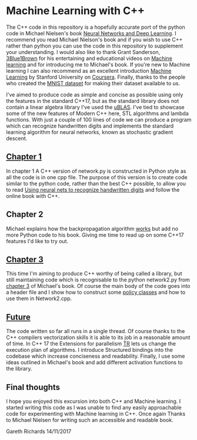 # Machine Learning with C++

The C++ code in this repository is a hopefully accurate port of the python code in Michael Nielsen's book 
[Neural Networks and Deep Learning](http://neuralnetworksanddeeplearning.com/). I recommend you read 
Michael Nielson's book and if you wish to use C++ rather than python you can use the code
in this repository to supplement your understanding. I would also like to thank Grant Sanderson, [3Blue1Brown](https://www.youtube.com/channel/UCYO_jab_esuFRV4b17AJtAw/featured) 
for his entertaining and educational videos on [Machine learning](https://www.youtube.com/watch?v=aircAruvnKk&t=68s) and
for introducing me to Michael's book.
If you're new to Machine learning I can also recommend as an excellent introduction
[Machine Learning](https://www.coursera.org/learn/machine-learning/home/welcome) 
by Stanford University on [Coursera](https://www.coursera.org). Finally, thanks to the people who created the 
[MNIST dataset](http://yann.lecun.com/exdb/mnist/) for making their dataset available to us.

I've aimed to produce code as simple and concise as possible using only the features in the standard C++17, but as
the standard library does not contain a linear algebra library I've used the [uBLAS](http://www.boost.org). I've
tied to showcase some of the new features of Modern C++ here, STL algorithms and lambda functions. With just a couple of 100 lines of code we can produce a program which can recognize handwritten digits and implements the standard learning algorithm for neural networks, known as stochastic gradient descent.

## [Chapter 1](https://github.com/GarethRichards/Machine-Learning-CPP/blob/master/Chapter1.md)
In chapter 1 A C++ version of network.py is constructed in Python style as all the code is in one cpp file. The purpose of this version is to create code similar to the python code, rather than the best C++ possible, to allow you to read [Using neural nets to recognize handwritten digits](http://neuralnetworksanddeeplearning.com/chap1.html) and follow the online book with C++.

## Chapter 2
Michael explains how the backpropagation algorithm [works](http://neuralnetworksanddeeplearning.com/chap2.html) but add no 
more Python code to his book. Giving me time to read up on some C++17 features I'd like to try out.

## [Chapter 3](https://github.com/GarethRichards/Machine-Learning-CPP/blob/master/Chapter3.md)
This time I'm aiming to produce C++ worthy of being called a library, but still maintaining code which is recognisable to the python network2.py from [chapter 3](http://neuralnetworksanddeeplearning.com/chap2.html) of Michael's book. Of course the main body of the code goes into a header file  and I show how to construct some [policy classes](https://en.wikipedia.org/wiki/Policy-based_design) and how to use them in Network2.cpp.

## [Future](https://github.com/GarethRichards/Machine-Learning-CPP/blob/master/Future.md)
The code written so far all runs in a single thread. Of course thanks to the C++ compilers vectorization skills it is able to its job in a reasonable amount of time. In C++ 17 the Extensions for parallelism [TR](http://en.cppreference.com/w/cpp/experimental/parallelism)
lets us change the execution plan of algorithms. I introduce Structured bindings into the codebase which increase conciseness and readability. Finally, I use some ideas outlined in Michael's book and add different activation functions to the library. 

## Final thoughts
I hope you enjoyed this excursion into both C++ and Machine learning. I started writing this code as I was unable to find any easily approachable 
code for experimenting with Machine learning in C++. Once again Thanks to Michael Nielsen for writing such an accessible and readable book.

Gareth Richards 
14/11/2017
